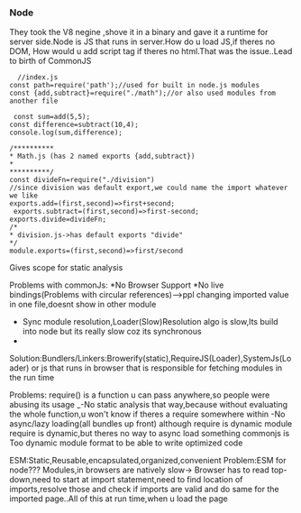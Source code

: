 ### Node
They took the V8 negine ,shove it in a binary and gave it a runtime for server side.Node is JS that runs in server.How do u load JS,if theres no DOM,
How would u add script tag if theres no html.That was the issue..Lead to birth of CommonJS

  
  ```
    //index.js
  const path=require('path');//used for built in node.js modules
  const {add,subtract}=require("./math");//or also used modules from another file
  
   const sum=add(5,5);
const difference=subtract(10,4);
console.log(sum,difference);

/**********
* Math.js (has 2 named exports {add,subtract})
*
**********/
const divideFn=require("./division")
  //since division was default export,we could name the import whatever we like
  exports.add=(first,second)=>first+second;
   exports.subtract=(first,second)=>first-second;
exports.divide=divideFn;
/*
* division.js->has default exports "divide"
*/
module.exports=(first,second)=>first/second
  
  ```
  Gives scope for static analysis
  
  Problems with commonJs:
 *No Browser Support
 *No live bindings(Problems with circular references)-->ppl changing imported value in one file,doesnt show in other module
 
 * Sync module resolution,Loader(Slow)Resolution algo is slow,Its build into node but its really slow coz its synchronous
 * 
  Solution:Bundlers/Linkers:Browerify(static),RequireJS(Loader),SystemJs(Loader) or js that runs in browser that is responsible for fetching modules in the
  run time
  
  Problems:
require() is a function u can pass anywhere,so people were abusing its usage
_-No static analysis that way,because without evaluating the whole function,u won't know if theres a require somewhere within
-No async/lazy loading(all bundles up front) although require is dynamic module
  require is dynamic,but theres no way to async load something
  commonjs is Too dynamic module format to be able to write optimized code
  
  ESM:Static,Reusable,encapsulated,organized,convenient
  Problem:ESM for node???
    Modules,in browsers are natively slow-><script type="module" src="module.js"></script>
    Browser has to read top-down,need to start at import statement,need to find location of imports,resolve those and check 
    if imports are valid and do same for the imported page..All of this at run time,when u load the page
